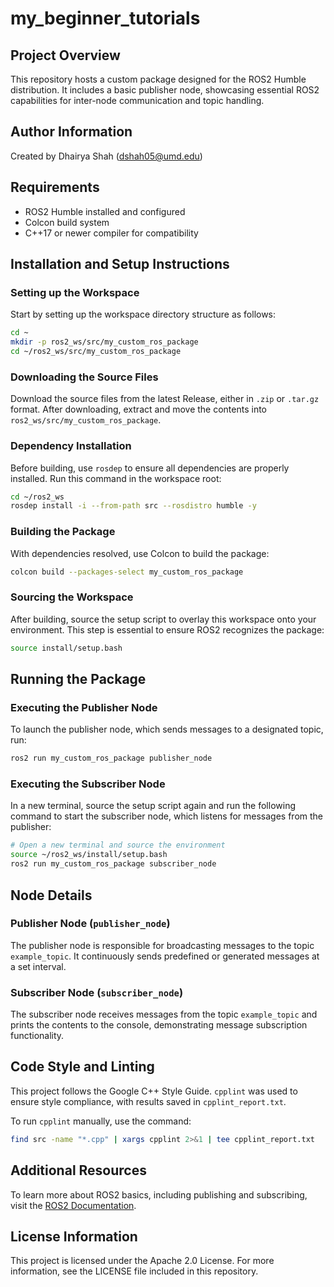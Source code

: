# my_beginner_tutorials

## Project Overview
This repository hosts a custom package designed for the ROS2 Humble distribution. It includes a basic publisher node, showcasing essential ROS2 capabilities for inter-node communication and topic handling.

## Author Information
Created by Dhairya Shah (dshah05@umd.edu)

## Requirements
- ROS2 Humble installed and configured
- Colcon build system
- C++17 or newer compiler for compatibility

## Installation and Setup Instructions

### Setting up the Workspace

Start by setting up the workspace directory structure as follows:

```bash
cd ~
mkdir -p ros2_ws/src/my_custom_ros_package
cd ~/ros2_ws/src/my_custom_ros_package
```

### Downloading the Source Files

Download the source files from the latest Release, either in `.zip` or `.tar.gz` format. After downloading, extract and move the contents into `ros2_ws/src/my_custom_ros_package`.

### Dependency Installation

Before building, use `rosdep` to ensure all dependencies are properly installed. Run this command in the workspace root:

```bash
cd ~/ros2_ws
rosdep install -i --from-path src --rosdistro humble -y
```

### Building the Package

With dependencies resolved, use Colcon to build the package:

```bash
colcon build --packages-select my_custom_ros_package
```

### Sourcing the Workspace

After building, source the setup script to overlay this workspace onto your environment. This step is essential to ensure ROS2 recognizes the package:

```bash
source install/setup.bash
```

## Running the Package

### Executing the Publisher Node

To launch the publisher node, which sends messages to a designated topic, run:

```bash
ros2 run my_custom_ros_package publisher_node
```

### Executing the Subscriber Node

In a new terminal, source the setup script again and run the following command to start the subscriber node, which listens for messages from the publisher:

```bash
# Open a new terminal and source the environment
source ~/ros2_ws/install/setup.bash
ros2 run my_custom_ros_package subscriber_node
```

## Node Details

### Publisher Node (`publisher_node`)
The publisher node is responsible for broadcasting messages to the topic `example_topic`. It continuously sends predefined or generated messages at a set interval.

### Subscriber Node (`subscriber_node`)
The subscriber node receives messages from the topic `example_topic` and prints the contents to the console, demonstrating message subscription functionality.

## Code Style and Linting

This project follows the Google C++ Style Guide. `cpplint` was used to ensure style compliance, with results saved in `cpplint_report.txt`.

To run `cpplint` manually, use the command:

```bash
find src -name "*.cpp" | xargs cpplint 2>&1 | tee cpplint_report.txt
```

## Additional Resources

To learn more about ROS2 basics, including publishing and subscribing, visit the [ROS2 Documentation](https://docs.ros.org/en/humble/index.html).

## License Information
This project is licensed under the Apache 2.0 License. For more information, see the LICENSE file included in this repository.
